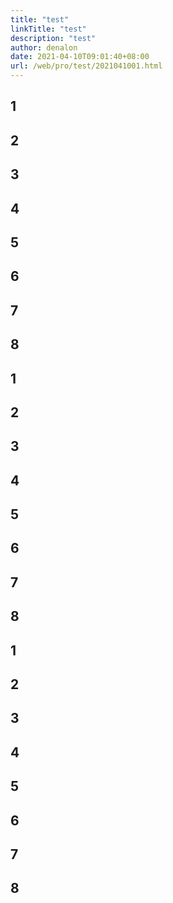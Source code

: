 ```yaml
---
title: "test"
linkTitle: "test"
description: "test"
author: denalon
date: 2021-04-10T09:01:40+08:00
url: /web/pro/test/2021041001.html
---
```


## 1

## 2

## 3

## 4

## 5

## 6
## 7

## 8


## 1

## 2

## 3

## 4

## 5

## 6
## 7

## 8


## 1

## 2

## 3

## 4

## 5

## 6
## 7

## 8